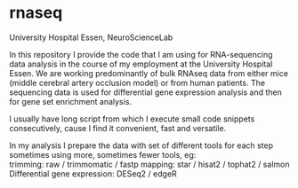 # rnaseq
University Hospital Essen, NeuroScienceLab

In this repository I provide the code that I am using for RNA-sequencing data analysis in the course of my employment at the University Hospital Essen. We are working predominantly of bulk RNAseq data from either mice (middle cerebral artery occlusion model) or from human patients. The sequencing data is used for differential gene expression analysis and then for gene set enrichment analysis. 

I usually have long script from which I execute small code snippets consecutively, cause I find it convenient, fast and versatile. 

In my analysis I prepare the data with set of different tools for each step sometimes using more, sometimes fewer tools, eg:<br />
trimming: raw / trimmomatic / fastp
mapping: star / hisat2 / tophat2 / salmon
Differential gene expression: DESeq2 / edgeR
